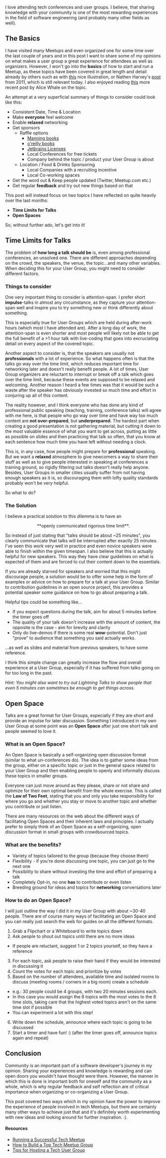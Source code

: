 I love attending tech conferences and user groups. I believe, that sharing knowledge with your community is one of the most rewarding experiences in the field of software engineering (and probably many other fields as well). 

## The Basics

I have visited many Meetups and even organized one for some time over the last couple of years and in this post I want to share some of my opinions on what makes a user group a great experience for attendees as well as organizers. However, I won't go into the **basics** of how to start and run a Meetup, as these topics have been covered in great length and detail already by others such as with [this](https://raygun.com/blog/2014/11/run-successful-tech-meetup/) nice illustration, or Nathen Harvey's [post](http://nathenharvey.com/blog/2011/12/13/tips-for-hosting-a-tech-user-group/) from 2011, which is still relevant today. I also enjoyed reading [this](https://techspark.co/need-to-know-how-to-build-a-top-tech-meetup-group/) more recent post by Alice Whale on the topic. 

An attempt at a very superficial summary of things to consider could look like this:

* Consistent Date, Time & Location 
* Make **everyone** feel welcome 
* Enable **relaxed** networking
* Get sponsors
  * Raffle options
     * [Manning books](https://www.manning.com/)
     * [o'reilly books](http://www.oreilly.com/)
     * [Jetbrains Licenses](https://www.jetbrains.com/)
     * Local Conferences for free tickets
     * Company behind the topic / product your User Group is about
  * Location / Food & Drinks Sponsoring
     * Local Companies with a recruiting incentive
     * Local Co-working spaces
* Get the word out & Keep people updated (Twitter, Meetup.com etc.)
* Get regular **feedback** and try out new things based on that


This post will instead focus on two topics I have reflected on quite heavily over the last months:

* **Time Limits for Talks**
* **Open Spaces**

So, without further ado, let's get into it!

## Time Limits for Talks 

The problem of **how long a talk should be** is, even among professional conferences, an unsolved one. There are different approaches depending on the crowd, the speakers, the venue, the topic...and many other variables. When deciding this for your User Group, you might need to consider different factors. 

### Things to consider

One very important thing to consider is attention-span. I prefer short **impulse**-talks in almost any circumstance, as they capture your attention-span well and inspire you to try something new or think differently about something.

This is especially true for User Groups which are held during after-work hours (which most I have attended are). After a long day of work, the attention-span is even shorter and most people will likely not be able to get the full benefit of a >1 hour talk with live-coding that goes into excruciating detail on every aspect of the covered topic.

Another aspect to consider is, that the speakers are usually not **professionals** with a lot of experience. So what happens often is that the talks go way over the time limit, which reduces important time for networking later and doesn't really benefit people.
A lot of times, User Group organizers are reluctant to interrupt or break off a talk which goes over the time limit, because these events are supposed to be relaxed and welcoming. Another reason I heard a few times was that it would be such a waste after the speaker has obviously invested so much time and effort in conjuring up all of this content.

The reality however, and I think everyone who has done any kind of professional public speaking (teaching, training, conference talks) will agree with me here, is that people who go way over time and have way too much content are **not over-prepared**, but **underprepared**. The hardest part when creating a good presentation is not gathering material, but cutting it down to the most valuable essence of what you want to get across, putting as little as possible on slides and then practicing that talk so often, that you know at each sentence how much time you have left without needing a clock.

This is, in any case, how people might prepare for **professional** speaking. But we want a **relaxed** atmosphere to give newcomers a way to share their stuff as well as to give people interested in speaking at conferences a training ground, so rigidly filtering out talks doesn't really help anyone. Besides, User Groups in smaller cities usually suffer from not having enough speakers as it is, so discouraging them with lofty quality standards probably won't be very helpful. 

So what to do?

### The Solution

I believe a practical solution to this dilemma is to have an 

<center>
    <p>**openly communicated rigorous time limit**.</p>
</center>

So instead of just stating that "talks should be about ~25 minutes", you clearly communicate that talks will be interrupted after exactly 25 minutes. I've seen this work very well in practice and even novice speakers were able to finish within the given timespan. I also believe that this is actually helpful for new speakers. This way they have clear guidelines on what is expected of them and are forced to cut their content down to the essentials.

If you are already starved for speakers and worried that this might discourage people, a solution would be to offer some help in the form of examples or advice on how to prepare for a talk at your User Group. Similar to contribution guidelines in an open source project, this provides a potential speaker some guidance on how to go about preparing a talk.

Helpful tips could be something like...

* If you expect questions during the talk, aim for about 5 minutes before the timer goes off
* The quality of your talk doesn't increase with the amount of content, the opposite is the case - aim for brevity and clarity 
* Only do live-demos if there is some real **wow**-potential. Don't just "prove" to audience that something you said actually works.

...as well as slides and material from previous speakers, to have some reference.

I think this simple change can greatly increase the flow and overall experience at a User Group, especially if it has suffered from talks going on for too long in the past.

*Hint: You might also want to try out Lightning Talks to show people that even 5 minutes can sometimes be enough to get things across.*


## Open Space 

Talks are a great format for User Groups, especially if they are short and provide an impulse for later discussion. Something I introduced in my own User Group at some point was an **Open Space** after just one short talk and people seemed to love it.

### What is an Open Space?

An Open Space is basically a self-organizing open discussion format (similar to what un-conferences do). The idea is to gather some ideas from the group, either on a specific topic or just in the general space related to your User Group and then enabling people to openly and informally discuss these topics in smaller groups.

Everyone can just move around as they please, share or not share and optimize for their own optimal benefit from the whole exercise. This is called the **Law of Two Feet**, stating that you and only you take responsibility for where you go and whether you stay or move to another topic and whether you contribute or just listen.

There are many resources on the web about the different ways of facilitating Open Spaces and their inherent laws and principles. I actually prefer to simply think of an Open Space as a self-organizing, open discussion format in small groups with crowdsourced topics. 

### What are the benefits?

* Variety of topics tailored to the group (because they choose them)
* Flexibility - if you're done discussing one topic, you can just go to the next one
* Possibility to share without investing the time and effort of preparing a talk
* Completely Opt-in, no one **has** to contribute or even listen
* Breeding ground for ideas and topics for **networking** conversations later

### How to do an Open Space?

I will just outline the way I did it in my User Group with about ~30-40 people. There are of course many ways of facilitating an Open Space and you can really just search the web for guides on all the different formats. 

1. Grab a Flipchart or a Whiteboard to write topics down
2. Ask people to shout out topics until there are no more ideas
  - If people are reluctant, suggest 1 or 2 topics yourself, so they have a reference
3. For each topic, ask people to raise their hand if they would be interested in discussing it
4. Count the votes for each topic and prioritize by votes
5. Based on the number of attendees, available time and isolated rooms to discuss (meeting rooms / corners in a big room) create a schedule
  - e.g.: 30 people could be 4 groups, with two 20 minutes sessions each. 
  - In this case you would assign the 8 topics with the most votes to the 8 time slots, taking care that the highest voted topics aren't on the same time slot if possible
  - You can experiment a lot with this step!
6. Write down the schedule, announce where each topic is going to be discussed
7. Start a timer and have fun! :) (after the timer goes off, announce topics again and repeat)

## Conclusion

Community is an important part of a software developer's journey in my opinion. Sharing your experiences and knowledge is rewarding and can open doors you wouldn't have thought were there. However, the manner in which this is done is important both for oneself and the community as a whole, which is why regular feedback and self reflection are of critical importance when organizing or co-organizing a User Group.

This post covered two ways which in my opinion have the power to improve the experience of people involved in tech Meetups, but there are certainly many other ways to achieve just that and it's definitely worth experimenting with new ideas and looking around for further inspiration. :). 

#### Resources

* [Running a Successful Tech Meetup](https://raygun.com/blog/2014/11/run-successful-tech-meetup/)
* [How to Build a Top Tech Meetup Group](https://techspark.co/need-to-know-how-to-build-a-top-tech-meetup-group/)
* [Tips for Hosting a Tech User Group](http://nathenharvey.com/blog/2011/12/13/tips-for-hosting-a-tech-user-group/)

